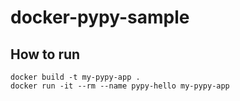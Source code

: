 # docker-pypy-sample

## How to run

```
docker build -t my-pypy-app .
docker run -it --rm --name pypy-hello my-pypy-app
```
